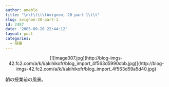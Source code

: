 ```yaml
---
author: ameblo
title: "\n\t\t\t\tAvignon, 20 part 1\t\t"
slug: avignon-20-part-1
id: 2487
date: '2005-09-20 22:44:12'
layout: post
categories:
  - 随筆
---
```


<div align="center">[![image007.jpg](http://blog-imgs-42.fc2.com/a/k/i/akihikofr/blog_import_4f563d5990cbb.jpg)](http://blog-imgs-42.fc2.com/a/k/i/akihikofr/blog_import_4f563d59a5d40.jpg)</div>

朝の授業前の風景。